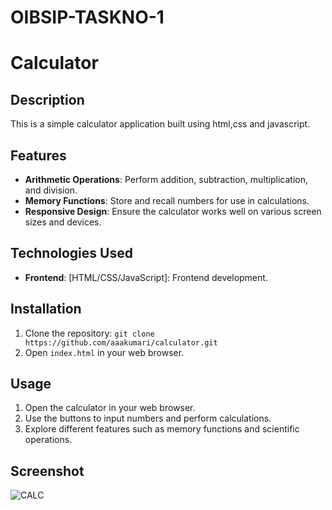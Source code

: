 # OIBSIP-TASKNO-1
# Calculator

## Description
This is a simple calculator application built using html,css and javascript.

## Features
- **Arithmetic Operations**: Perform addition, subtraction, multiplication, and division.
- **Memory Functions**: Store and recall numbers for use in calculations.
- **Responsive Design**: Ensure the calculator works well on various screen sizes and devices.

## Technologies Used
- **Frontend**: [HTML/CSS/JavaScript]: Frontend development.


## Installation
1. Clone the repository: `git clone https://github.com/aaakumari/calculator.git`
2. Open `index.html` in your web browser.

## Usage
1. Open the calculator in your web browser.
2. Use the buttons to input numbers and perform calculations.
3. Explore different features such as memory functions and scientific operations.
           
## Screenshot
![CALC](https://github.com/aaakumari/OIBSIP-TASKNO-1/assets/170171540/eeda1b72-3289-40fa-8500-41b05590f288)
